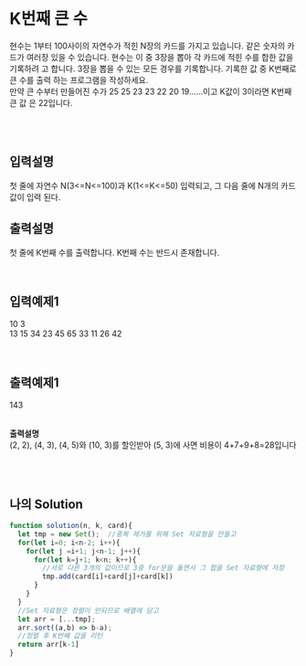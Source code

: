 # K번째 큰 수
현수는 1부터 100사이의 자연수가 적힌 N장의 카드를 가지고 있습니다. 같은 숫자의 카드가 
여러장 있을 수 있습니다. 현수는 이 중 3장을 뽑아 각 카드에 적힌 수를 합한 값을 기록하려
고 합니다. 3장을 뽑을 수 있는 모든 경우를 기록합니다. 기록한 값 중 K번째로 큰 수를 출력
하는 프로그램을 작성하세요.<br/>
만약 큰 수부터 만들어진 수가 25 25 23 23 22 20 19......이고 K값이 3이라면 K번째 큰 값
은 22입니다.

<br/>
<br/>

## 입력설명
첫 줄에 자연수 N(3<=N<=100)과 K(1<=K<=50) 입력되고, 그 다음 줄에 N개의 카드값이 입력
된다.

## 출력설명
첫 줄에 K번째 수를 출력합니다. K번째 수는 반드시 존재합니다.


<br/>

## 입력예제1
10 3<br/>
13 15 34 23 45 65 33 11 26 42

<br/>

## 출력예제1
143
<br/><br/>

**출력설명**<br/>
(2, 2), (4, 3), (4, 5)와 (10, 3)를 할인받아 (5, 3)에 사면 비용이 4+7+9+8=28입니다


<br/>
<br/>

## 나의 Solution
```javascript
function solution(n, k, card){
  let tmp = new Set();  //중복 제거를 위해 Set 자료형을 만들고
  for(let i=0; i<n-2; i++){
    for(let j =i+1; j<n-1; j++){
      for(let k=j+1; k<n; k++){
        //서로 다른 3개의 값이므로 3중 for문을 돌면서 그 합을 Set 자료형에 저장
        tmp.add(card[i]+card[j]+card[k])
      }
    }
  }
  //Set 자료형은 정렬이 안되므로 배열에 담고
  let arr = [...tmp];
  arr.sort((a,b) => b-a);
  //정렬 후 K번째 값을 리턴
  return arr[k-1]
}
```

<br/>
<br/>
